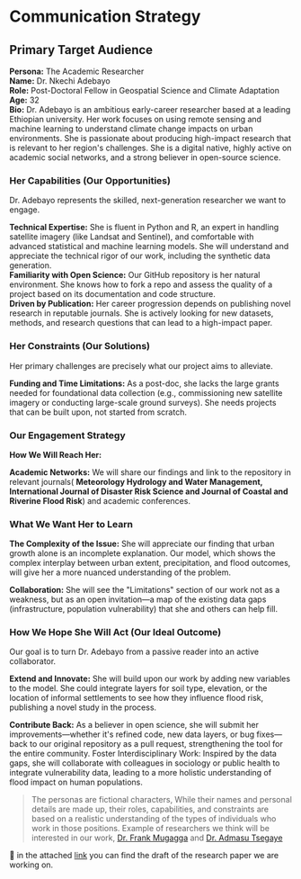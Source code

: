 <!-- markdownlint-disable MD013 -->
# Communication Strategy

## Primary Target Audience

__Persona:__ The Academic Researcher  
__Name:__ Dr. Nkechi Adebayo  
__Role:__ Post-Doctoral Fellow in Geospatial Science and Climate Adaptation  
__Age:__ 32  
__Bio:__ Dr. Adebayo is an ambitious early-career researcher based at a leading Ethiopian university. Her work focuses on using remote sensing and machine learning to understand climate change impacts on urban environments. She is passionate about producing high-impact research that is relevant to her region's challenges. She is a digital native, highly active on academic social networks, and a strong believer in open-source science.

### Her Capabilities (Our Opportunities)

Dr. Adebayo represents the skilled, next-generation researcher we want to engage.

__Technical Expertise:__ She is fluent in Python and R, an expert in handling satellite imagery (like Landsat and Sentinel), and comfortable with advanced statistical and machine learning models. She will understand and appreciate the technical rigor of our work, including the synthetic data generation.  
__Familiarity with Open Science:__ Our GitHub repository is her natural environment. She knows how to fork a repo and assess the quality of a project based on its documentation and code structure.  
__Driven by Publication:__ Her career progression depends on publishing novel research in reputable journals. She is actively looking for new datasets, methods, and research questions that can lead to a high-impact paper.

### Her Constraints (Our Solutions)

Her primary challenges are precisely what our project aims to alleviate.

__Funding and Time Limitations:__ As a post-doc, she lacks the large grants needed for foundational data collection (e.g., commissioning new satellite imagery or conducting large-scale ground surveys). She needs projects that can be built upon, not started from scratch.

### Our Engagement Strategy

__How We Will Reach Her:__

__Academic Networks:__ We will share our findings and link to the repository in relevant journals( __Meteorology Hydrology and Water Management, International Journal of Disaster Risk Science and Journal of Coastal and Riverine Flood Risk__) and academic conferences.

### What We Want Her to Learn

__The Complexity of the Issue:__ She will appreciate our finding that urban growth alone is an incomplete explanation. Our model, which shows the complex interplay between urban extent, precipitation, and flood outcomes, will give her a more nuanced understanding of the problem.

__Collaboration:__ She will see the "Limitations" section of our work not as a weakness, but as an open invitation—a map of the existing data gaps (infrastructure, population vulnerability) that she and others can help fill.

### How We Hope She Will Act (Our Ideal Outcome)

Our goal is to turn Dr. Adebayo from a passive reader into an active collaborator.

__Extend and Innovate:__ She will build upon our work by adding new variables to the model. She could integrate layers for soil type, elevation, or the location of informal settlements to see how they influence flood risk, publishing a novel study in the process.

__Contribute Back:__ As a believer in open science, she will submit her improvements—whether it's refined code, new data layers, or bug fixes—back to our original repository as a pull request, strengthening the tool for the entire community.
Foster Interdisciplinary Work: Inspired by the data gaps, she will collaborate with colleagues in sociology or public health to integrate vulnerability data, leading to a more holistic understanding of flood impact on human populations.

>The personas are fictional characters, While their names and personal details are made up, their roles, capabilities, and constraints are based on a realistic understanding of the types of individuals who work in those positions. Example of researchers we think will be interested in our work, [Dr. Frank Mugagga](https://www.linkedin.com/in/frank-mugagga-35b95964/) and [Dr. Admasu Tsegaye](https://www.linkedin.com/in/admasu-tsegaye-a51551241/?originalSubdomain=et)

📍 in the attached [link](https://docs.google.com/document/d/1SO3opGka0IIqGg8_8CreLK9kGjlmSDVJhiIpYbrL-4I/edit?usp=sharing) you can find the draft of the research paper we are working on.
